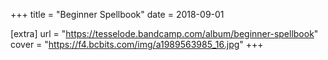 +++
title = "Beginner Spellbook"
date = 2018-09-01

[extra]
url = "https://tesselode.bandcamp.com/album/beginner-spellbook"
cover = "https://f4.bcbits.com/img/a1989563985_16.jpg"
+++
